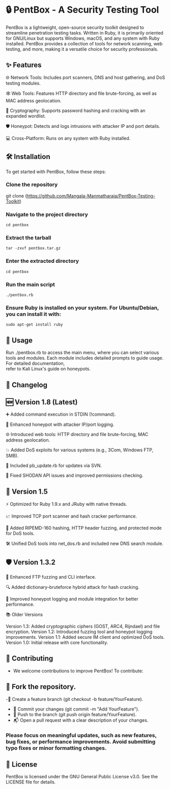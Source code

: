 # 🔒 PentBox - A Security Testing Tool

PentBox is a lightweight, open-source security toolkit designed to streamline penetration testing tasks. Written in Ruby, it is primarily oriented for GNU/Linux but supports Windows, macOS, and any system with Ruby installed. PentBox provides a collection of tools for network scanning, web testing, and more, making it a versatile choice for security professionals.

## ✨ Features


  🌐 Network Tools: Includes port scanners, DNS and host gathering, and DoS testing modules.

  🕸️ Web Tools: Features HTTP directory and file brute-forcing, as well as MAC address geolocation.

  🔐 Cryptography: Supports password hashing and cracking with an expanded wordlist.
  
  🛡️ Honeypot: Detects and logs intrusions with attacker IP and port details.

  💻 Cross-Platform: Runs on any system with Ruby installed.


## 🛠️ Installation


  To get started with PentBox, follow these steps:
  
### Clone the repository
  
  git clone (https://github.com/Mangala-Manmatharaja/PentBox-Testing-Toolkit)

### Navigate to the project directory
    cd pentbox

### Extract the tarball
    tar -zxvf pentbox.tar.gz

### Enter the extracted directory
    cd pentbox

### Run the main script
    ./pentbox.rb

### Ensure Ruby is installed on your system. For Ubuntu/Debian, you can install it with:
    sudo apt-get install ruby

## 🚀 Usage
  
  Run ./pentbox.rb to access the main menu, where you can select various tools and modules. Each module includes detailed prompts to guide usage. For detailed documentation,   
  refer to Kali Linux's guide on honeypots.
  
## 📜 Changelog


## 🆕 Version 1.8 (Latest)

  
   ➕ Added command execution in STDIN (!command).
  
   📍 Enhanced honeypot with attacker IP/port logging.
  
   🌐 Introduced web tools: HTTP directory and file brute-forcing, MAC address geolocation.
  
   💥 Added DoS exploits for various systems (e.g., 3Com, Windows FTP, SMB).
  
   🔄 Included pb_update.rb for updates via SVN.
  
   🐛 Fixed SHODAN API issues and improved permissions checking.
   

## 🔧 Version 1.5


   ⚡ Optimized for Ruby 1.9.x and JRuby with native threads.

   📈 Improved TCP port scanner and hash cracker performance.

   🔑 Added RIPEMD-160 hashing, HTTP header fuzzing, and protected mode for DoS tools.

   🛠️ Unified DoS tools into net_dos.rb and included new DNS search module.
   

## 🛡️ Version 1.3.2

   🚀 Enhanced FTP fuzzing and CLI interface.

   🔍 Added dictionary-bruteforce hybrid attack for hash cracking.

   📝 Improved honeypot logging and module integration for better performance.

   📚 Older Versions

  Version 1.3: Added cryptographic ciphers (GOST, ARC4, Rijndael) and file encryption.
  Version 1.2: Introduced fuzzing tool and honeypot logging improvements.
  Version 1.1: Added secure IM client and optimized DoS tools.
  Version 1.0: Initial release with core functionality.

## 🤝 Contributing
  
  - We welcome contributions to improve PentBox! To contribute:
    

## 🍴 Fork the repository.


-🌱 Create a feature branch (git checkout -b feature/YourFeature).
- 💾 Commit your changes (git commit -m "Add YourFeature").
- 🚀 Push to the branch (git push origin feature/YourFeature).
- 📬 Open a pull request with a clear description of your changes.
  

### Please focus on meaningful updates, such as new features, bug fixes, or performance improvements. Avoid submitting typo fixes or minor formatting changes.


## 📄 License

  PentBox is licensed under the GNU General Public License v3.0. See the LICENSE file for details.
